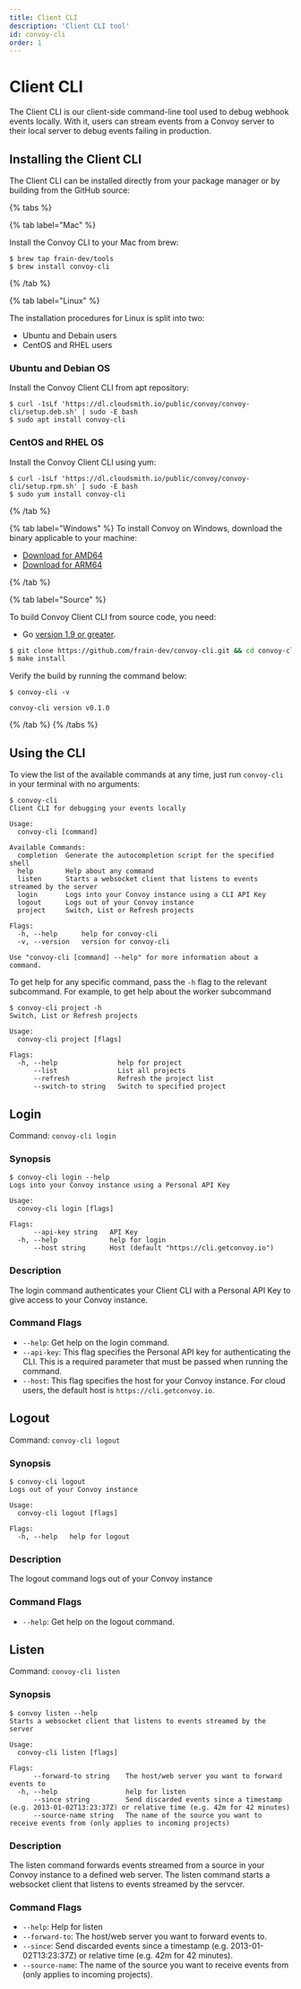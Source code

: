 ```yaml
---
title: Client CLI
description: 'Client CLI tool'
id: convoy-cli
order: 1
---
```


# Client CLI

The Client CLI is our client-side command-line tool used to debug webhook events locally. With it, users can stream events from a Convoy server to their local server to debug events failing in production.

## Installing the Client CLI

The Client CLI can be installed directly from your package manager or by building from the GitHub source:

{% tabs %}

{% tab label="Mac" %}

Install the Convoy CLI to your Mac from brew:

```console {% file="terminal" %}
$ brew tap frain-dev/tools
$ brew install convoy-cli
```

{% /tab %}

{% tab label="Linux" %}

The installation procedures for Linux is split into two:

-   Ubuntu and Debain users
-   CentOS and RHEL users

### Ubuntu and Debian OS

Install the Convoy Client CLI from apt repository:

```console {% file="terminal" %}
$ curl -1sLf 'https://dl.cloudsmith.io/public/convoy/convoy-cli/setup.deb.sh' | sudo -E bash
$ sudo apt install convoy-cli
```

### CentOS and RHEL OS

Install the Convoy Client CLI using yum:

```console {% file="terminal" %}
$ curl -1sLf 'https://dl.cloudsmith.io/public/convoy/convoy-cli/setup.rpm.sh' | sudo -E bash
$ sudo yum install convoy-cli
```

{% /tab %}

{% tab label="Windows" %}
To install Convoy on Windows, download the binary applicable to your machine:

-   [Download for AMD64](https://dl.cloudsmith.io/public/convoy/convoy-cli/raw/versions/0.1.0/convoy-cli_0.1.0_windows_amd64.tar.gz)
-   [Download for ARM64](https://dl.cloudsmith.io/public/convoy/convoy-cli/raw/versions/0.1.0/convoy-cli_0.1.0_windows_arm64.tar.gz)

{% /tab %}

{% tab label="Source" %}

To build Convoy Client CLI from source code, you need:

-   Go [version 1.9 or greater](https://golang.org/doc/install).

```bash
$ git clone https://github.com/frain-dev/convoy-cli.git && cd convoy-cli
$ make install
```

Verify the build by running the command below:

```console {% file="terminal" %}
$ convoy-cli -v

convoy-cli version v0.1.0
```

{% /tab %}
{% /tabs %}

## Using the CLI

To view the list of the available commands at any time, just run `convoy-cli` in your terminal with no arguments:

```console {% file="terminal" %}
$ convoy-cli
Client CLI for debugging your events locally

Usage:
  convoy-cli [command]

Available Commands:
  completion  Generate the autocompletion script for the specified shell
  help        Help about any command
  listen      Starts a websocket client that listens to events streamed by the server
  login       Logs into your Convoy instance using a CLI API Key
  logout      Logs out of your Convoy instance
  project     Switch, List or Refresh projects

Flags:
  -h, --help      help for convoy-cli
  -v, --version   version for convoy-cli

Use "convoy-cli [command] --help" for more information about a command.
```

To get help for any specific command, pass the `-h` flag to the relevant subcommand. For example, to get help about the worker subcommand

```console {% file="terminal" %}
$ convoy-cli project -h
Switch, List or Refresh projects

Usage:
  convoy-cli project [flags]

Flags:
  -h, --help               help for project
      --list               List all projects
      --refresh            Refresh the project list
      --switch-to string   Switch to specified project
```

## Login

Command: `convoy-cli login`

### Synopsis

```console {% file="terminal" %}
$ convoy-cli login --help
Logs into your Convoy instance using a Personal API Key

Usage:
  convoy-cli login [flags]

Flags:
      --api-key string   API Key
  -h, --help             help for login
      --host string      Host (default "https://cli.getconvoy.io")
```

### Description

The login command authenticates your Client CLI with a Personal API Key to give access to your Convoy instance.

### Command Flags

- `--help`: Get help on the login command.
- `--api-key`: This flag specifies the Personal API key for authenticating the CLI. This is a required parameter that must be passed when running the command.
- `--host`: This flag specifies the host for your Convoy instance. For cloud users, the default host is `https://cli.getconvoy.io`.

## Logout

Command: `convoy-cli logout`

### Synopsis

```console {% file="terminal" %}
$ convoy-cli logout
Logs out of your Convoy instance

Usage:
  convoy-cli logout [flags]

Flags:
  -h, --help   help for logout
```

### Description

The logout command logs out of your Convoy instance

### Command Flags

- `--help`: Get help on the logout command.

## Listen

Command: `convoy-cli listen`

### Synopsis

```console {% file="terminal" %}
$ convoy listen --help
Starts a websocket client that listens to events streamed by the server

Usage:
  convoy-cli listen [flags]

Flags:
      --forward-to string    The host/web server you want to forward events to
  -h, --help                 help for listen
      --since string         Send discarded events since a timestamp (e.g. 2013-01-02T13:23:37Z) or relative time (e.g. 42m for 42 minutes)
      --source-name string   The name of the source you want to receive events from (only applies to incoming projects)
```

### Description

The listen command forwards events streamed from a source in your Convoy instance to a defined web server. The listen command starts a websocket client that listens to events streamed by the servcer.

### Command Flags
- `--help`: Help for listen
- `--forward-to`: The host/web server you want to forward events to.
- `--since`: Send discarded events since a timestamp (e.g. 2013-01-02T13:23:37Z) or relative time (e.g. 42m for 42 minutes).
- `--source-name`: The name of the source you want to receive events from (only applies to incoming projects).
